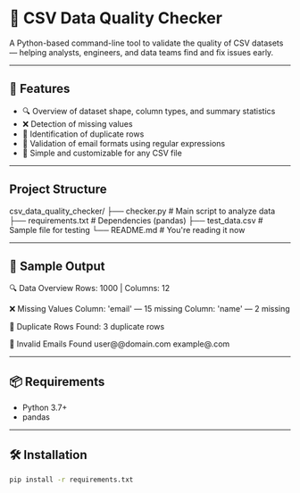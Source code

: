 # 🧹 CSV Data Quality Checker

A Python-based command-line tool to validate the quality of CSV datasets — helping analysts, engineers, and data teams find and fix issues early.

---

## 🚀 Features

- 🔍 Overview of dataset shape, column types, and summary statistics
- ❌ Detection of missing values
- 🔁 Identification of duplicate rows
- 📧 Validation of email formats using regular expressions
- 📄 Simple and customizable for any CSV file

---

## Project Structure

csv_data_quality_checker/
├── checker.py # Main script to analyze data
├── requirements.txt # Dependencies (pandas)
├── test_data.csv # Sample file for testing
└── README.md # You're reading it now

---

## 🧪 Sample Output

🔍 Data Overview
Rows: 1000 | Columns: 12

❌ Missing Values
Column: 'email' — 15 missing
Column: 'name' — 2 missing

🔁 Duplicate Rows
Found: 3 duplicate rows

📧 Invalid Emails Found
user@@domain.com
example@.com

---

## 📦 Requirements

- Python 3.7+
- pandas

---

## 🛠️ Installation

```bash
pip install -r requirements.txt

